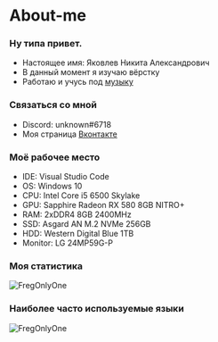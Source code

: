 # About-me

### Ну типа привет.
- Настоящее имя: Яковлев Никита Александрович
- В данный момент я изучаю вёрстку
- Работаю и учусь под <a href="https://music.youtube.com/channel/UCQzZlg__X-tAZdkCpQXzJyQ">музыку</a>

### Связаться со мной
- Discord: unknоwn#6718
- Моя страница <a href="https://vk.com/1eave_me_alone">Вконтакте</a>

### Моё рабочее место
- IDE: Visual Studio Code
- OS: Windows 10
- CPU: Intel Core i5 6500 Skylake
- GPU: Sapphire Radeon RX 580 8GB NITRO+
- RAM: 2хDDR4 8GB 2400MHz
- SSD: Asgard AN M.2 NVMe 256GB
- HDD: Western Digital Blue 1TB
- Monitor: LG 24MP59G-P
  
### Моя статистика
<p align="left"><img src="https://github-readme-stats.vercel.app/api?username=FregOnlyOne&show_icons=true&theme=tokyonight" alt="FregOnlyOne"/>

### Наиболее часто используемые языки
<p align="left"><img src="https://github-readme-stats.vercel.app/api/top-langs/?username=FregOnlyOne&layout=compact&theme=tokyonight" alt="FregOnlyOne"/>
